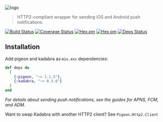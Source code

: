 ![logo](https://raw.githubusercontent.com/codedge-llc/pigeon/master/docs/logo.png)
> HTTP2-compliant wrapper for sending iOS and Android push notifications.

[![Build Status](https://travis-ci.org/codedge-llc/pigeon.svg?branch=master)](https://travis-ci.org/codedge-llc/pigeon)
[![Coverage Status](https://coveralls.io/repos/github/codedge-llc/pigeon/badge.svg?branch=v1.1.0)](https://coveralls.io/github/codedge-llc/pigeon)
[![Hex.pm](http://img.shields.io/hexpm/v/pigeon.svg)](https://hex.pm/packages/pigeon) [![Hex.pm](http://img.shields.io/hexpm/dt/pigeon.svg)](https://hex.pm/packages/pigeon)
[![Deps Status](https://beta.hexfaktor.org/badge/all/github/codedge-llc/pigeon.svg)](https://beta.hexfaktor.org/github/codedge-llc/pigeon)

## Installation

Add pigeon and kadabra as `mix.exs` dependencies:
  ```elixir
  def deps do
    [
      {:pigeon, "~> 1.1.5"},
      {:kadabra, "~> 0.3.6"}
    ]
  end
  ```

*For details about sending push notifications, see the guides for APNS, FCM, and ADM.*

Want to swap Kadabra with another HTTP2 client? See `Pigeon.Http2.Client`
